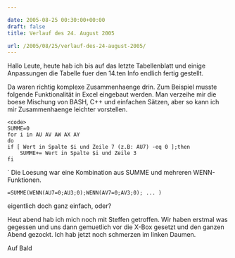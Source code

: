 ```yaml
---

date: 2005-08-25 00:30:00+00:00
draft: false
title: Verlauf des 24. August 2005

url: /2005/08/25/verlauf-des-24-august-2005/
---
```


Hallo Leute,
heute hab ich bis auf das letzte Tabellenblatt und einige Anpassungen die Tabelle fuer den 14.ten Info endlich fertig gestellt.

Da waren richtig komplexe Zusammenhaenge drin. Zum Beispiel musste folgende Funktionalität in Excel eingebaut werden. Man verzeihe mir die boese Mischung von BASH, C++ und einfachen Sätzen, aber so kann ich mir Zusammenhaenge leichter vorstellen.

    
    
    <code>
    SUMME=0
    for i in AU AV AW AX AY
    do
    if [ Wert in Spalte $i und Zeile 7 (z.B: AU7) -eq 0 ];then
        SUMME+= Wert in Spalte $i und Zeile 3
    fi
    


`
Die Loesung war eine Kombination aus SUMME und mehreren WENN-Funktionen.

    
    =SUMME(WENN(AU7=0;AU3;0);WENN(AV7=0;AV3;0); ... )

eigentlich doch ganz einfach, oder?

Heut abend hab ich mich noch mit Steffen getroffen. Wir haben erstmal was gegessen und uns dann gemuetlich vor die X-Box gesetzt und den ganzen Abend gezockt. Ich hab jetzt noch schmerzen im linken Daumen.

Auf Bald

